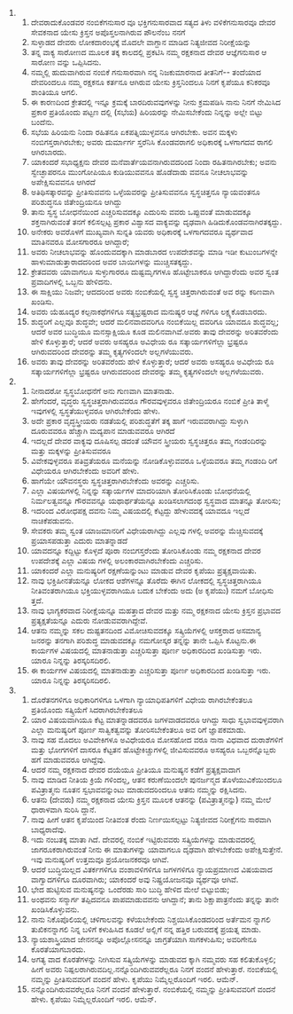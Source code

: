 <ol>
  <li>
    <ol>
      <li>ದೇವರಾದುಕೊಂಡವರ ನಂಬಿಕೆಗನುಸಾರ ವೂ ಭಕ್ತಿಗನುಸಾರವಾದ ಸತ್ಯದ ತಿಳು ವಳಿಕೆಗನುಸಾರವೂ ದೇವರ ಸೇವಕನಾದ ಯೇಸು ಕ್ರಿಸ್ತನ ಅಪೊಸ್ತಲನಾಗಿರುವ ಪೌಲನೆಂಬ ನನಗೆ</li>
      <li>ಸುಳ್ಳಾಡದ ದೇವರು ಲೋಕದಾರಂಭಕ್ಕೆ ಮೊದಲೇ ವಾಗ್ದಾನ ಮಾಡಿದ ನಿತ್ಯಜೀವದ ನಿರೀಕ್ಷೆಯನ್ನು</li>
      <li>ತನ್ನ ವಾಕ್ಯ ಸಾರೋಣದ ಮೂಲಕ ತಕ್ಕ ಕಾಲದಲ್ಲಿ ಪ್ರಕಟಿಸಿ ನಮ್ಮ ರಕ್ಷಕನಾದ ದೇವರ ಆಜ್ಞೆಗನುಸಾರ ಆ ಸಾರೋಣ ವನ್ನು ಒಪ್ಪಿಸಿದನು.</li>
      <li>ನಮ್ಮಲ್ಲಿ ಹುದುವಾಗಿರುವ ನಂಬಿಕೆ ಗನುಸಾರವಾಗಿ ನನ್ನ ನಿಜಕುಮಾರನಾದ ತೀತನಿಗೆ-- ತಂದೆಯಾದ ದೇವರಿಂದಲೂ ನಮ್ಮ ರಕ್ಷಕನೂ ಕರ್ತನೂ ಆಗಿರುವ ಯೇಸು ಕ್ರಿಸ್ತನಿಂದಲೂ ನಿನಗೆ ಕೃಪೆಯೂ ಕನಿಕರವೂ ಶಾಂತಿಯೂ ಆಗಲಿ.</li>
      <li>ಈ ಕಾರಣದಿಂದ ಕ್ರೇತದಲ್ಲಿ ಇನ್ನೂ ಕ್ರಮಕ್ಕೆ ಬಾರದಿರುವವುಗಳನ್ನು ನೀನು ಕ್ರಮಪಡಿಸಿ ನಾನು ನಿನಗೆ ನೇಮಿಸಿದ ಪ್ರಕಾರ ಪ್ರತಿಯೊಂದು ಪಟ್ಟಣ ದಲ್ಲಿ (ಸಭೆಯ) ಹಿರಿಯರನ್ನು ನೇಮಿಸಬೇಕೆಂದು ನಿನ್ನನ್ನು ಅಲ್ಲೇ ಬಿಟ್ಟು ಬಂದೆನು.</li>
      <li>ಸಭೆಯ ಹಿರಿಯನು ನಿಂದಾ ರಹಿತನೂ ಏಕಪತ್ನಿಯುಳ್ಳವನೂ ಆಗಿರಬೇಕು. ಅವನ ಮಕ್ಕಳು ನಂಬಿಗಸ್ತರಾಗಿರಬೇಕು; ಅವರು ದುರ್ಮಾರ್ಗ ಸ್ತರೆನಿಸಿ ಕೊಂಡವರಾಗಲಿ ಅಧಿಕಾರಕ್ಕೆ ಒಳಗಾಗದವ ರಾಗಲಿ ಆಗಿರಬಾರದು.</li>
      <li>ಯಾಕಂದರೆ ಸಭಾಧ್ಯಕ್ಷನು ದೇವರ ಮನೆವಾರ್ತೆಯವನಾಗಿರುವದರಿಂದ ನಿಂದಾ ರಹಿತನಾಗಿರಬೇಕು; ಅವನು ಸ್ವೇಚ್ಛಾಪರನೂ ಮುಂಗೋಪಿಯೂ ಕುಡಿಯುವವನೂ ಹೊಡೆದಾಡು ವವನೂ ನೀಚಲಾಭವನ್ನು ಅಪೇಕ್ಷಿಸುವವನೂ ಆಗಿರದೆ</li>
      <li>ಅತಿಥಿಸತ್ಕಾರವನ್ನು ಪ್ರೀತಿಸುವವನು ಒಳ್ಳೆಯವರನ್ನು ಪ್ರೀತಿಸುವವನೂ ಸ್ವಸ್ಥಚಿತ್ತನೂ ನ್ಯಾಯವಂತನೂ ಪರಿಶುದ್ಧನೂ ಜಿತೇಂದ್ರಿಯನೂ ಆಗಿದ್ದು</li>
      <li>ತಾನು ಸ್ವಸ್ಥ ಬೋಧನೆಯಿಂದ ಎಚ್ಚರಿಸುವದಕ್ಕೂ ಎದುರಿಸು ವವರು ಒಪ್ಪುವಂತೆ ಮಾಡುವದಕ್ಕೂ ಶಕ್ತನಾಗಿರುವಂತೆ ತನಗೆ ಕಲಿಸಲ್ಪಟ್ಟ ಪ್ರಕಾರ ವಿಶ್ವಾಸದ ವಾಕ್ಯವನ್ನು ದೃಢವಾಗಿ ಹಿಡಿದುಕೊಂಡವನಾಗಿರತಕ್ಕದ್ದು.</li>
      <li>ಅನೇಕರು ಅವರೊಳಗೆ ಮುಖ್ಯವಾಗಿ ಸುನ್ನತಿ ಯವರು ಅಧಿಕಾರಕ್ಕೆ ಒಳಗಾಗದವರೂ ವ್ಯರ್ಥವಾದ ಮಾತಿನವರೂ ಮೋಸಗಾರರೂ ಆಗಿದ್ದಾರೆ;</li>
      <li>ಅವರು ನೀಚಲಾಭವನ್ನು ಹೊಂದುವದಕ್ಕಾಗಿ ಮಾಡಬಾರದ ಉಪದೇಶವನ್ನು ಮಾಡಿ ಇಡೀ ಕುಟುಂಬಗಳನ್ನೇ ಹಾಳುಮಾಡುತ್ತಾರಾದದರಿಂದ ಅವರ ಬಾಯಿಗಳನ್ನು ಮುಚ್ಚಿಸತಕ್ಕದ್ದು.</li>
      <li>ಕ್ರೇತದವರು ಯಾವಾಗಲೂ ಸುಳ್ಳುಗಾರರೂ ದುಷ್ಟಮೃಗಗಳೂ ಹೊಟ್ಟೇಬಾಕರೂ ಆಗಿದ್ದಾರೆಂದು ಅವರ ಸ್ವಂತ ಪ್ರವಾದಿಗಳಲ್ಲಿ ಒಬ್ಬನು ಹೇಳಿದನು.</li>
      <li>ಈ ಸಾಕ್ಷಿಯು ನಿಜವೇ; ಆದದರಿಂದ ಅವರು ನಂಬಿಕೆಯಲ್ಲಿ ಸ್ವಸ್ಥ ಚಿತ್ತರಾಗಿರುವಂತೆ ಅವ ರನ್ನು ಕಠಿಣವಾಗಿ ಖಂಡಿಸು.</li>
      <li>ಅವರು ಯೆಹೂದ್ಯರ ಕಲ್ಪನಾಕಥೆಗಳಿಗೂ ಸತ್ಯಭ್ರಷ್ಟರಾದ ಮನುಷ್ಯರ ಆಜ್ಞೆ ಗಳಿಗೂ ಲಕ್ಷ್ಯಕೊಡಬಾರದು.</li>
      <li>ಶುದ್ಧರಿಗೆ ಎಲ್ಲವೂ ಶುದ್ಧವೇ; ಆದರೆ ಮಲಿನವಾದವರಿಗೂ ನಂಬಿಕೆಯಿಲ್ಲ ದವರಿಗೂ ಯಾವದೂ ಶುದ್ಧವಲ್ಲ; ಆದರೆ ಅವರ ಬುದ್ಧಿಯೂ ಮನಸ್ಸಾಕ್ಷಿಯೂ ಕೂಡ ಮಲಿನವಾಗಿವೆ.ಅವರು ತಾವು ದೇವರನ್ನು ಅರಿತವರೆಂದು ಹೇಳಿ ಕೊಳ್ಳುತ್ತಾರೆ; ಆದರೆ ಅವರು ಅಸಹ್ಯರೂ ಅವಿಧೇಯ ರೂ ಸತ್ಕಾರ್ಯಗಳಿಗೆಲ್ಲಾ ಭ್ರಷ್ಟರೂ ಆಗಿರುವದರಿಂದ ದೇವರನ್ನು ತಮ್ಮ ಕೃತ್ಯಗಳಿಂದಲೇ ಅಲ್ಲಗಳೆಯುವರು.</li>
      <li>ಅವರು ತಾವು ದೇವರನ್ನು ಅರಿತವರೆಂದು ಹೇಳಿ ಕೊಳ್ಳುತ್ತಾರೆ; ಆದರೆ ಅವರು ಅಸಹ್ಯರೂ ಅವಿಧೇಯ ರೂ ಸತ್ಕಾರ್ಯಗಳಿಗೆಲ್ಲಾ ಭ್ರಷ್ಟರೂ ಆಗಿರುವದರಿಂದ ದೇವರನ್ನು ತಮ್ಮ ಕೃತ್ಯಗಳಿಂದಲೇ ಅಲ್ಲಗಳೆಯುವರು.</li>
    </ol>
  </li>
  <li>
    <ol>
      <li>ನೀನಾದರೋ ಸ್ವಸ್ಥಬೋಧನೆಗೆ ಅನು ಗುಣವಾಗಿ ಮಾತನಾಡು.</li>
      <li>ಹೇಗೆಂದರೆ, ವೃದ್ಧರು ಸ್ವಸ್ಥಚಿತ್ತರಾಗಿರುವವರೂ ಗೌರವವುಳ್ಳವರೂ ಜಿತೇಂದ್ರಿಯರೂ ನಂಬಿಕೆ ಪ್ರೀತಿ ತಾಳ್ಮೆ ಇವುಗಳಲ್ಲಿ ಸ್ವಸ್ಥತೆಯುಳ್ಳವರೂ ಆಗಿರಬೇಕೆಂದು ಹೇಳು.</li>
      <li>ಅದೇ ಪ್ರಕಾರ ವೃದ್ಧಸ್ತ್ರೀಯರು ನಡತೆಯಲ್ಲಿ ಪರಿಶುದ್ಧತೆಗೆ ತಕ್ಕ ಹಾಗೆ ಇರುವವರಾಗಿದ್ದು ಸುಳ್ಳಾಗಿ ದೂರುವವರೂ ಹೆಚ್ಚಾಗಿ ಮದ್ಯಪಾನ ಮಾಡುವವರೂ ಆಗಿರದೆ</li>
      <li>ಇದಲ್ಲದೆ ದೇವರ ವಾಕ್ಯವು ದೂಷಿಸಲ್ಪ ಡದಂತೆ ಯೌವನ ಸ್ತ್ರೀಯರು ಸ್ವಸ್ಥಚಿತ್ತರೂ ತಮ್ಮ ಗಂಡಂದಿರನ್ನು ಮತ್ತು ಮಕ್ಕಳನ್ನು ಪ್ರೀತಿಸುವವರೂ</li>
      <li>ವಿವೇಕವುಳ್ಳವರೂ ಪತಿವ್ರತೆಯರೂ ಮನೆಯನ್ನು ನೋಡಿಕೊಳ್ಳುವವರೂ ಒಳ್ಳೆಯವರೂ ತಮ್ಮ ಗಂಡಂದಿ ರಿಗೆ ವಿಧೇಯರೂ ಆಗಿರಬೇಕೆಂದು ಅವರಿಗೆ ಹೇಳು.</li>
      <li>ಹಾಗೆಯೇ ಯೌವನಸ್ಥರು ಸ್ವಸ್ಥಚಿತ್ತರಾಗಿರಬೇಕೆಂದು ಅವರನ್ನು ಎಚ್ಚರಿಸು.</li>
      <li>ಎಲ್ಲಾ ವಿಷಯಗಳಲ್ಲಿ ನಿನ್ನನ್ನು ಸತ್ಕಾರ್ಯಗಳ ಮಾದರಿಯಾಗಿ ತೋರಿಸಿಕೊಂಡು ಬೋಧನೆಯಲ್ಲಿ ನಿರ್ಮಲತ್ವವನ್ನೂ ಗೌರವವನ್ನೂ ಯಥಾರ್ಥತೆಯನ್ನೂ ಖಂಡಿಸಲಾಗದಂಥ ಸ್ವಸ್ಥವಾದ ಮಾತನ್ನೂ ತೋರಿಸು;</li>
      <li>ಇದರಿಂದ ವಿರೋಧಪಕ್ಷ ದವನು ನಿಮ್ಮ ವಿಷಯದಲ್ಲಿ ಕೆಟ್ಟದ್ದು ಹೇಳುವದಕ್ಕೆ ಯಾವದೂ ಇಲ್ಲದೆ ನಾಚಿಕೆಪಡುವನು.</li>
      <li>ಸೇವಕರು ತಮ್ಮ ಸ್ವಂತ ಯಾಜಮಾನರಿಗೆ ವಿಧೇಯರಾಗಿದ್ದು ಎಲ್ಲವು ಗಳಲ್ಲಿ ಅವರನ್ನು ಮೆಚ್ಚಿಸುವದಕ್ಕೆ ಪ್ರಯಾಸಪಡುತ್ತಾ ಎದುರು ಮಾತನ್ನಾಡದೆ</li>
      <li>ಯಾವದನ್ನೂ ಕದ್ದಿಟ್ಟು ಕೊಳ್ಳದೆ ಪೂರಾ ನಂಬಿಗಸ್ತರೆಂದು ತೋರಿಸಿಕೊಂಡು ನಮ್ಮ ರಕ್ಷಕನಾದ ದೇವರ ಉಪದೇಶಕ್ಕೆ ಎಲ್ಲಾ ವಿಷಯ ಗಳಲ್ಲಿ ಅಲಂಕಾರವಾಗಿರಬೇಕೆಂದು ಎಚ್ಚರಿಸು.</li>
      <li>ಯಾಕಂದರೆ ಎಲ್ಲಾ ಮನುಷ್ಯರಿಗೆ ರಕ್ಷಣೆಯನ್ನುಂಟು ಮಾಡುವ ದೇವರ ಕೃಪೆಯು ಪ್ರತ್ಯಕ್ಷವಾಯಿತು.</li>
      <li>ನಾವು ಭಕ್ತಿಹೀನತೆಯನ್ನೂ ಲೋಕದ ಆಶೆಗಳನ್ನೂ ತೊರೆದು ಈಗಿನ ಲೋಕದಲ್ಲಿ ಸ್ವಸ್ಥಚಿತ್ತರಾಗಿಯೂ ನೀತಿವಂತರಾಗಿಯೂ ಭಕ್ತಿಯುಳ್ಳವರಾಗಿಯೂ ಬದುಕ ಬೇಕೆಂದು ಅದು (ಅ ಕೃಪೆಯು) ನಮಗೆ ಬೋಧಿಸು ತ್ತದೆ.</li>
      <li>ನಾವು ಭಾಗ್ಯಕರವಾದ ನಿರೀಕ್ಷೆಯನ್ನೂ ಮಹತ್ತಾದ ದೇವರ ಮತ್ತು ನಮ್ಮ ರಕ್ಷಕನಾದ ಯೇಸು ಕ್ರಿಸ್ತನ ಪ್ರಭಾವದ ಪ್ರತ್ಯಕ್ಷತೆಯನ್ನೂ ಎದುರು ನೋಡುವವರಾಗಿದ್ದೇವೆ.</li>
      <li>ಆತನು ನಮ್ಮನ್ನು ಸಕಲ ದುಷ್ಟತನದಿಂದ ವಿಮೋಚಿಸುವದಕ್ಕೂ ಸತ್ಕ್ರಿಯೆಗಳಲ್ಲಿ ಆಸಕ್ತರಾದ ಅಸಮಾನ್ಯ ಜನರನ್ನು ತನಗಾಗಿ ಪರಿಶುದ್ಧ ಮಾಡುವದಕ್ಕೂ ನಮಗೋಸ್ಕರ ತನ್ನನ್ನು ತಾನೇ ಒಪ್ಪಿಸಿ ಕೊಟ್ಟನು.ಈ ಕಾರ್ಯಗಳ ವಿಷಯದಲ್ಲಿ ಮಾತನಾಡುತ್ತಾ ಎಚ್ಚರಿಸುತ್ತಾ ಪೂರ್ಣ ಅಧಿಕಾರದಿಂದ ಖಂಡಿಸುತ್ತಾ ಇರು. ಯಾರೂ ನಿನ್ನನ್ನು ತಿರಸ್ಕರಿಸದಿರಲಿ.</li>
      <li>ಈ ಕಾರ್ಯಗಳ ವಿಷಯದಲ್ಲಿ ಮಾತನಾಡುತ್ತಾ ಎಚ್ಚರಿಸುತ್ತಾ ಪೂರ್ಣ ಅಧಿಕಾರದಿಂದ ಖಂಡಿಸುತ್ತಾ ಇರು. ಯಾರೂ ನಿನ್ನನ್ನು ತಿರಸ್ಕರಿಸದಿರಲಿ.</li>
    </ol>
  </li>
  <li>
    <ol>
      <li>ದೊರೆತನಗಳಿಗೂ ಅಧಿಕಾರಿಗಳಿಗೂ ಒಳಗಾಗಿ ನ್ಯಾಯಾಧಿಪತಿಗಳಿಗೆ ವಿಧೇಯ ರಾಗಿರಬೇಕೆಂತಲೂ ಪ್ರತಿಯೊಂದು ಸತ್ಕ್ರಿಯೆಗೆ ಸಿದರಾಗಿರಬೇಕೆಂತಲೂ</li>
      <li>ಯಾರ ವಿಷಯವಾಗಿಯೂ ಕೆಟ್ಟ ಮಾತನ್ನಾಡದವರೂ ಜಗಳವಾಡದವರೂ ಆಗಿದ್ದು ಸಾಧು ಸ್ವಭಾವವುಳ್ಳವರಾಗಿ ಎಲ್ಲಾ ಮನುಷ್ಯರಿಗೆ ಪೂರ್ಣ ಸಾತ್ವಿಕತ್ವವನ್ನು ತೋರಿಸಬೇಕೆಂತಲೂ ಅವ ರಿಗೆ ಜ್ಞಾಪಕಮಾಡು.</li>
      <li>ನಾವು ಸಹ ಮೊದಲು ಅವಿವೇಕಿಗಳೂ ಅವಿಧೇಯರೂ ಮೋಸಹೋದ ವರೂ ನಾನಾ ವಿಧವಾದ ದುರಾಶೆಗಳಿಗೆ ಮತ್ತು ಭೋಗಗಳಿಗೆ ದಾಸರೂ ಕೆಟ್ಟತನ ಹೊಟ್ಟೇಕಿಚ್ಚುಗಳಲ್ಲಿ ಜೀವಿಸುವವರೂ ಅಸಹ್ಯರೂ ಒಬ್ಬರನ್ನೊಬ್ಬರು ಹಗೆ ಮಾಡುವವರೂ ಆಗಿದ್ದೆವು.</li>
      <li>ಆದರೆ ನಮ್ಮ ರಕ್ಷಕನಾದ ದೇವರ ದಯೆಯೂ ಪ್ರೀತಿಯೂ ಮನುಷ್ಯನ ಕಡೆಗೆ ಪ್ರತ್ಯಕ್ಷವಾದಾಗ</li>
      <li>ನಾವು ಮಾಡಿದ ನೀತಿಯ ಕ್ರಿಯೆ ಗಳಿಂದಲ್ಲ, ಆತನ ಕರುಣೆಯಿಂದಲೇ ಪುನರ್ಜನ್ಮದ ತೊಳೆಯುವಿಕೆಯಿಂದಲೂ ಪವಿತ್ರಾತ್ಮನು ನೂತನ ಸ್ವಭಾವವನ್ನುಂಟು ಮಾಡುವದರಿಂದಲೂ ಆತನು ನಮ್ಮನ್ನು ರಕ್ಷಿಸಿದನು.</li>
      <li>ಆತನು (ದೇವರು) ನಮ್ಮ ರಕ್ಷಕನಾದ ಯೇಸು ಕ್ರಿಸ್ತನ ಮೂಲಕ ಆತನನ್ನು (ಪವಿತ್ರಾತ್ಮನನ್ನು) ನಮ್ಮ ಮೇಲೆ ಧಾರಾಳವಾಗಿ ಸುರಿಸಿ ದ್ದಾನೆ.</li>
      <li>ನಾವು ಹೀಗೆ ಆತನ ಕೃಪೆಯಿಂದ ನೀತಿವಂತ ರೆಂದು ನಿರ್ಣಯಿಸಲ್ಪಟ್ಟು ನಿತ್ಯಜೀವದ ನಿರೀಕ್ಷೆಗನು ಸಾರವಾಗಿ ಬಾಧ್ಯರಾದೆವು.</li>
      <li>ಇದು ನಂಬತಕ್ಕ ಮಾತಾ ಗಿದೆ. ದೇವರಲ್ಲಿ ನಂಬಿಕೆ ಇಟ್ಟಿರುವವರು ಸತ್ಕ್ರಿಯೆಗಳನ್ನು ಮಾಡುವದರಲ್ಲಿ ಜಾಗರೂಕರಾಗಿರುವಂತೆ ನೀನು ಈ ಮಾತುಗಳನ್ನು ಯಾವಾಗಲೂ ದೃಢವಾಗಿ ಹೇಳಬೇಕೆಂದು ಅಪೇಕ್ಷಿಸುತ್ತೇನೆ. ಇವು ಮನುಷ್ಯರಿಗೆ ಉತ್ತಮವೂ ಪ್ರಯೋಜನಕರವೂ ಆಗಿವೆ.</li>
      <li>ಆದರೆ ಬುದ್ಧಿಯಿಲ್ಲದ ವಿತರ್ಕಗಳಿಗೂ ವಂಶಾವಳಿಗಳಿಗೂ ಜಗಳಗಳಿಗೂ ನ್ಯಾಯಪ್ರಮಾಣದ ವಿಷಯವಾದ ವಾಗ್ವಾದಗಳಿಗೂ ದೂರವಾಗಿರು; ಯಾಕಂದರೆ ಅವು ನಿಷ್ಪ್ರಯೋಜನವೂ ವ್ಯರ್ಥವೂ ಆಗಿವೆ.</li>
      <li>ಭೇದ ಹುಟ್ಟಿಸುವ ಮನುಷ್ಯನನ್ನು ಒಂದೆರಡು ಸಾರಿ ಬುದ್ಧಿ ಹೇಳಿದ ಮೇಲೆ ಬಿಟ್ಟುಬಿಡು;</li>
      <li>ಅಂಥವನು ಸನ್ಮಾರ್ಗ ತಪ್ಪಿದವನೂ ಪಾಪಮಾಡುವವನು ಆಗಿದ್ದಾನೆ; ತಾನು ಶಿಕ್ಷಾಪಾತ್ರನೆಂದು ತನ್ನನ್ನು ತಾನೇ ಖಂಡಿಸಿಕೊಳ್ಳುವನು.</li>
      <li>ನಾನು ನಿಕೊಪೊಲಿಯಲ್ಲಿ ಚಳಿಗಾಲವನ್ನು ಕಳೆಯಬೇಕೆಂದು ನಿಶ್ಚಯಿಸಿಕೊಂಡದರಿಂದ ಅರ್ತೆಮನ ನ್ನಾಗಲಿ ತುಖಿಕನನ್ನಾಗಲಿ ನಿನ್ನ ಬಳಿಗೆ ಕಳುಹಿಸಿದ ಕೂಡಲೆ ಅಲ್ಲಿಗೆ ನನ್ನ ಹತ್ತಿರ ಬರುವದಕ್ಕೆ ಪ್ರಯತ್ನ ಮಾಡು.</li>
      <li>ನ್ಯಾಯಶಾಸ್ತ್ರಿಯಾದ ಜೇನನನ್ನೂ ಅಪೊಲ್ಲೋಸನನ್ನೂ ಜಾಗ್ರತೆಯಾಗಿ ಸಾಗಕಳುಹಿಸು; ಅವರಿಗೇನೂ ಕೊರತೆಯಾಗಬಾರದು.</li>
      <li>ಅಗತ್ಯ ವಾದ ಕೊರತೆಗಳನ್ನು ನೀಗಿಸುವ ಸತ್ಕ್ರಿಯೆಗಳನ್ನು ಮಾಡುವದ ಕ್ಕಾಗಿ ನಮ್ಮವರು ಸಹ ಕಲಿತುಕೊಳ್ಳಲಿ; ಹೀಗೆ ಅವರು ನಿಷ್ಪಲರಾಗಿರುವದಿಲ್ಲ.ನನ್ನೊಂದಿಗಿರುವವರೆಲ್ಲರೂ ನಿನಗೆ ವಂದನೆ ಹೇಳುತ್ತಾರೆ. ನಂಬಿಕೆಯಲ್ಲಿ ನಮ್ಮನ್ನು ಪ್ರೀತಿಸುವವರಿಗೆ ವಂದನೆ ಹೇಳು. ಕೃಪೆಯು ನಿಮ್ಮೆಲ್ಲರೊಂದಿಗೆ ಇರಲಿ. ಆಮೆನ್‌.</li>
      <li>ನನ್ನೊಂದಿಗಿರುವವರೆಲ್ಲರೂ ನಿನಗೆ ವಂದನೆ ಹೇಳುತ್ತಾರೆ. ನಂಬಿಕೆಯಲ್ಲಿ ನಮ್ಮನ್ನು ಪ್ರೀತಿಸುವವರಿಗೆ ವಂದನೆ ಹೇಳು. ಕೃಪೆಯು ನಿಮ್ಮೆಲ್ಲರೊಂದಿಗೆ ಇರಲಿ. ಆಮೆನ್‌.</li>
    </ol>
  </li>
</ol>